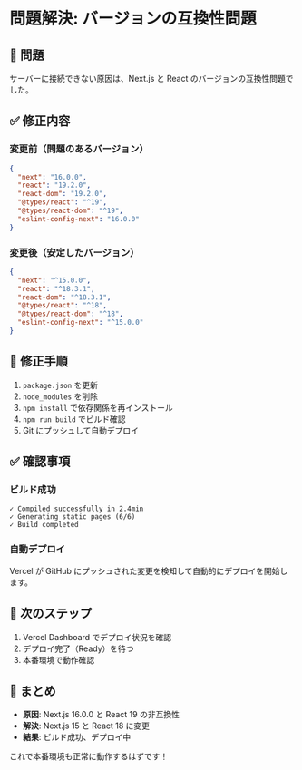 # 問題解決: バージョンの互換性問題

## 🔴 問題

サーバーに接続できない原因は、Next.js と React のバージョンの互換性問題でした。

## ✅ 修正内容

### 変更前（問題のあるバージョン）

```json
{
  "next": "16.0.0",
  "react": "19.2.0",
  "react-dom": "19.2.0",
  "@types/react": "^19",
  "@types/react-dom": "^19",
  "eslint-config-next": "16.0.0"
}
```

### 変更後（安定したバージョン）

```json
{
  "next": "^15.0.0",
  "react": "^18.3.1",
  "react-dom": "^18.3.1",
  "@types/react": "^18",
  "@types/react-dom": "^18",
  "eslint-config-next": "^15.0.0"
}
```

## 🔧 修正手順

1. `package.json` を更新
2. `node_modules` を削除
3. `npm install` で依存関係を再インストール
4. `npm run build` でビルド確認
5. Git にプッシュして自動デプロイ

## ✅ 確認事項

### ビルド成功

```
✓ Compiled successfully in 2.4min
✓ Generating static pages (6/6)
✓ Build completed
```

### 自動デプロイ

Vercel が GitHub にプッシュされた変更を検知して自動的にデプロイを開始します。

## 🎯 次のステップ

1. Vercel Dashboard でデプロイ状況を確認
2. デプロイ完了（Ready）を待つ
3. 本番環境で動作確認

## 📝 まとめ

- **原因**: Next.js 16.0.0 と React 19 の非互換性
- **解決**: Next.js 15 と React 18 に変更
- **結果**: ビルド成功、デプロイ中

これで本番環境も正常に動作するはずです！
